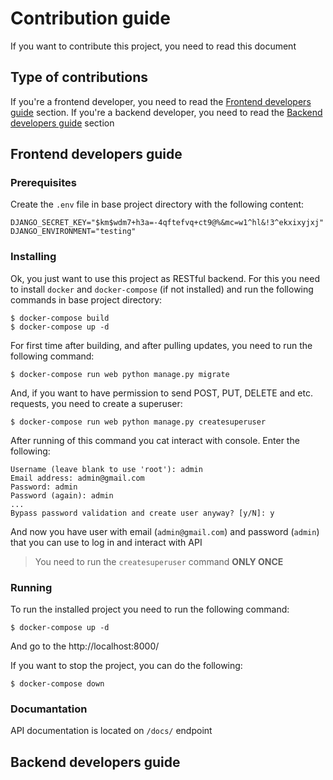 # Contribution guide

If you want to contribute this project, you need to read this document

## Type of contributions

If you're a frontend developer, you need to read the
[Frontend developers guide](#frontend-developers-guide) section.
If you're a backend developer, you need to read the 
[Backend developers guide](#backend-developers-guide) section

## Frontend developers guide

### Prerequisites

Create the `.env` file in base project directory with the following content:

```
DJANGO_SECRET_KEY="$km$wdm7+h3a=-4qftefvq+ct9@%&mc=w1^hl&!3^ekxixyjxj"
DJANGO_ENVIRONMENT="testing"
```

### Installing

Ok, you just want to use this project as RESTful backend. For this you need
to install `docker` and `docker-compose` (if not installed) and run the following
commands in base project directory:

```
$ docker-compose build
$ docker-compose up -d
```

For first time after building, and after pulling updates, you need to run the
following command:

```
$ docker-compose run web python manage.py migrate
```

And, if you want to have permission to send POST, PUT, DELETE and etc. requests,
you need to create a superuser:

```
$ docker-compose run web python manage.py createsuperuser
```

After running of this command you cat interact with console. Enter the following:

```
Username (leave blank to use 'root'): admin
Email address: admin@gmail.com
Password: admin
Password (again): admin
...
Bypass password validation and create user anyway? [y/N]: y
```

And now you have user with email (`admin@gmail.com`) and password (`admin`) that
you can use to log in and interact with API

> You need to run the `createsuperuser` command **ONLY ONCE**

### Running

To run the installed project you need to run the following command:

```
$ docker-compose up -d
```

And go to the http://localhost:8000/

If you want to stop the project, you can do the following:

```
$ docker-compose down
```

### Documantation

API documentation is located on `/docs/` endpoint

## Backend developers guide